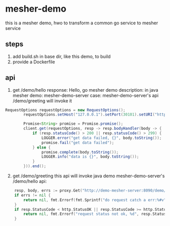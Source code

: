 # mesher-demo
this is a mesher demo, hwo to transform a common go service to
mesher service   
## steps
1. add build.sh in base dir, like this demo, to build
2. provide a Dockerfile

## api
1. get /demo/hello
response: Hello, go mesher demo
description: in java mesher demo: mesher-demo-server case:
mesher-demo-server's api /demo/greeting will invoke it
```java
RequestOptions requestOptions = new RequestOptions();
        requestOptions.setHost("127.0.0.1").setPort(30101).setURI("http://demo-mesher:8080/demo/hello");

        Promise<String> promise = Promise.promise();
        client.get(requestOptions, resp -> resp.bodyHandler(body -> {
            if (resp.statusCode() > 200 || resp.statusCode() > 299) {
                LOGGER.error("get data failed, {}", body.toString());
                promise.fail("get data failed");
            } else {
                promise.complete(body.toString());
                LOGGER.info("data is {}", body.toString());
            }
        })).end();
```
2. get /demo/greeting
this api will invoke java demo mesher-demo-server's /demo/hello api:
```go
	resp, body, errs := proxy.Get("http://demo-mesher-server:8090/demo/hello").EndBytes()
	if errs != nil {
		return nil, fmt.Errorf(fmt.Sprintf("do request catch a err:%#v", errs))
	}
	if resp.StatusCode < http.StatusOK || resp.StatusCode >= http.StatusMultipleChoices {
		return nil, fmt.Errorf("request status not ok, %d", resp.StatusCode)
	}
```
